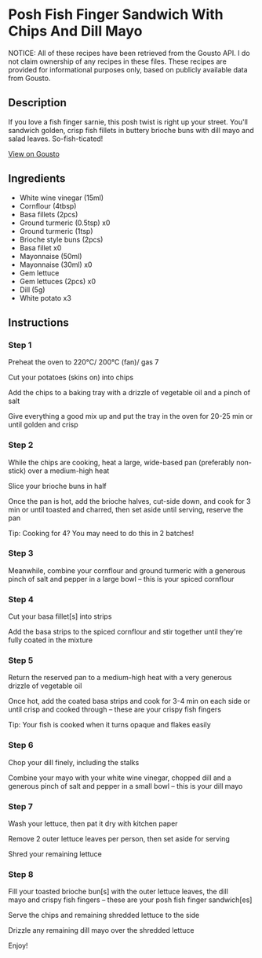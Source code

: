 # Posh Fish Finger Sandwich With Chips And Dill Mayo

NOTICE: All of these recipes have been retrieved from the Gousto API. I do not claim ownership of any recipes in these files. These recipes are provided for informational purposes only, based on publicly available data from Gousto.

## Description

If you love a fish finger sarnie, this posh twist is right up your street. You'll sandwich golden, crisp fish fillets in buttery brioche buns with dill mayo and salad leaves. So-fish-ticated!

[View on Gousto](https://www.gousto.co.uk/recipes/cookbook/posh-fish-finger-sandwich-crunchy-gem-dill-mayo)

## Ingredients

- White wine vinegar (15ml)
- Cornflour (4tbsp)
- Basa fillets (2pcs)
- Ground turmeric (0.5tsp) x0
- Ground turmeric (1tsp)
- Brioche style buns (2pcs)
- Basa fillet x0
- Mayonnaise (50ml)
- Mayonnaise (30ml) x0
- Gem lettuce
- Gem lettuces (2pcs) x0
- Dill (5g)
- White potato x3

## Instructions


### Step 1

Preheat the oven to 220°C/ 200°C (fan)/ gas 7

Cut your potatoes (skins on) into chips

Add the chips to a baking tray with a drizzle of vegetable oil and a pinch of salt

Give everything a good mix up and put the tray in the oven for 20-25 min or until golden and crisp


### Step 2

While the chips are cooking, heat a large, wide-based pan (preferably non-stick) over a medium-high heat

Slice your brioche buns in half

Once the pan is hot, add the brioche halves, cut-side down, and cook for 3 min or until toasted and charred, then set aside until serving, reserve the pan

Tip: Cooking for 4? You may need to do this in 2 batches!


### Step 3

Meanwhile, combine your cornflour and ground turmeric with a generous pinch of salt and pepper in a large bowl – this is your spiced cornflour


### Step 4

Cut your basa fillet[s] into strips

Add the basa strips to the spiced cornflour and stir together until they're fully coated in the mixture


### Step 5

Return the reserved pan to a medium-high heat with a very generous drizzle of vegetable oil

Once hot, add the coated basa strips and cook for 3-4 min on each side or until crisp and cooked through – these are your crispy fish fingers

Tip: Your fish is cooked when it turns opaque and flakes easily


### Step 6

Chop your dill finely, including the stalks

Combine your mayo with your white wine vinegar, chopped dill and a generous pinch of salt and pepper in a small bowl – this is your dill mayo


### Step 7

Wash your lettuce, then pat it dry with kitchen paper

Remove 2 outer lettuce leaves per person, then set aside for serving

Shred your remaining lettuce

### Step 8

Fill your toasted brioche bun[s] with the outer lettuce leaves, the dill mayo and crispy fish fingers – these are your posh fish finger sandwich[es]

Serve the chips and remaining shredded lettuce to the side

Drizzle any remaining dill mayo over the shredded lettuce

Enjoy!

